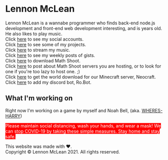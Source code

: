 <script data-ad-client="ca-pub-1978340545024187" async src="https://pagead2.googlesyndication.com/pagead/js/adsbygoogle.js"></script>
# Lennon McLean
Lennon McLean is a wannabe programmer who finds back-end node.js development and front-end web development interesting, and is <span style="color: red;" id="age"></span> years old. He also likes to play music.  
Click [here](social.md) to see my social accounts.  
Click [here](projects.md) to see some of my projects.  
Click [here](music.md) to stream my music.  
Click [here](gists.md) to see my weekly posts of gists.  
Click [here](math-shoot-download.md) to download Math Shoot.  
Click [here](servers.md) to post about Math Shoot servers you are hosting, or to look for one if you're too lazy to host one. ;)  
Click [here](world-archive.md) to get the world download for our Minecraft server, Neocraft.  
Click [here](robot.md) to add my discord bot, Ro.Bot.
## What I'm working on
Right now I'm working on a game by myself and Noah Bell, (aka. [WHERES-HARRY](https://github.com/WHERES-HARRY))

<span style="background-color: red; color: white;">Please maintain social distancing, wash your hands, and wear a mask! We can stop COVID-19 by taking these simple measures. Stay home and stay safe.</span>

This website was made with ♥.  
Copyright © Lennon McLean 2021. All rights reserved.
<title>Lennon McLean</title>
<script src="node_modules/@thecoder08/docuget/main.js"></script>
<script>$('#age').innerHTML = new Date().getFullYear() - 2000;</script>

